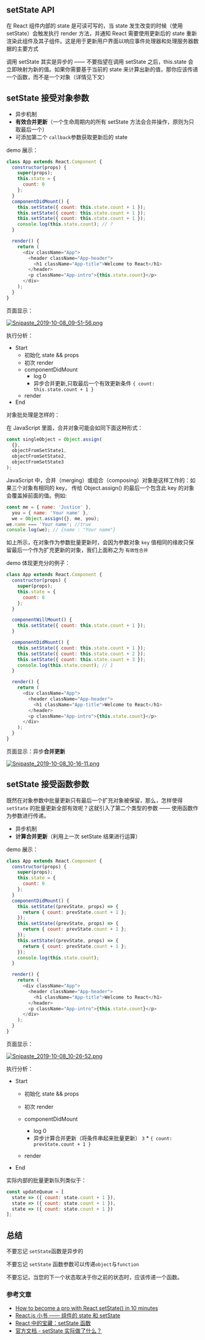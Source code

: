 ## setState API

在 React 组件内部的 state 是可读可写的，当 state 发生改变的时候（使用 setState）会触发执行 render 方法，并通知 React 需要使用更新后的 state 重新渲染此组件及其子组件。这是用于更新用户界面以响应事件处理器和处理服务器数据的主要方式

调用 setState 其实是异步的 —— 不要指望在调用 setState 之后，this.state 会立即映射为新的值。如果你需要基于当前的 state 来计算出新的值，那你应该传递一个函数，而不是一个对象（详情见下文）

## setState 接受对象参数

-   异步机制
-   **有效合并更新**（一个生命周期内的所有 setState 方法会合并操作，原则为只取最后一个）
-   可添加第二个 `callback`参数获取更新后的 state

demo 展示：

```js
class App extends React.Component {
  constructor(props) {
    super(props);
    this.state = {
      count: 0
    };
  }
  componentDidMount() {
    this.setState({ count: this.state.count + 1 });
    this.setState({ count: this.state.count + 1 });
    this.setState({ count: this.state.count + 1 });
    console.log(this.state.count); // ?
  }

  render() {
    return (
      <div className="App">
        <header className="App-header">
          <h1 className="App-title">Welcome to React</h1>
        </header>
        <p className="App-intro">{this.state.count}</p>
      </div>
    );
  }
}
```

页面显示：

[![Snipaste_2019-10-08_09-51-56.png](https://camo.githubusercontent.com/0776bef213358033a42539ed0d3a2a86f97db5d3/687474703a2f2f7777312e73696e61696d672e636e2f6c617267652f64663535316561356c79316737716b306a723367646a323168353034326161382e6a7067)](https://camo.githubusercontent.com/0776bef213358033a42539ed0d3a2a86f97db5d3/687474703a2f2f7777312e73696e61696d672e636e2f6c617267652f64663535316561356c79316737716b306a723367646a323168353034326161382e6a7067)

执行分析：

-   Start
    -   初始化 state && props
    -   初次 render
    -   componentDidMount
        -   log 0
        -   异步合并更新,只取最后一个有效更新条件 `{ count: this.state.count + 1 }`
    -   render
-   End

对象批处理是怎样的：

在 JavaScript 里面，合并对象可能会如同下面这种形式：

```js
const singleObject = Object.assign(
  {},
  objectFromSetState1,
  objectFromSetState2,
  objectFromSetState3
);
```

JavaScript 中，合并（merging）或组合（composing）对象是这样工作的：如果三个对象有相同的 key， 传给 Object.assign() 的最后一个包含此 key 的对象会覆盖掉前面的值。例如:

```js
const me = { name: 'Justice' },
  you = { name: 'Your name' },
  we = Object.assign({}, me, you);
we.name === 'Your name'; //true
console.log(we); // {name : "Your name"}
```

如上所示，在对象作为参数批量更新时，会因为参数对象 `key` 值相同的缘故只保留最后一个作为扩充更新的对象，我们上面称之为 `有效性合并`

demo 体现更充分的例子：

```js
class App extends React.Component {
  constructor(props) {
    super(props);
    this.state = {
      count: 0
    };
  }

  componentWillMount() {
    this.setState({ count: this.state.count + 1 });
  }

  componentDidMount() {
    this.setState({ count: this.state.count + 1 });
    this.setState({ count: this.state.count + 2 });
    this.setState({ count: this.state.count + 3 });
    console.log(this.state.count); // 1
  }

  render() {
    return (
      <div className="App">
        <header className="App-header">
          <h1 className="App-title">Welcome to React</h1>
        </header>
        <p className="App-intro">{this.state.count}</p>
      </div>
    );
  }
}
```

页面显示：异步**合并更新**

[![Snipaste_2019-10-08_10-16-11.png](https://camo.githubusercontent.com/c3d11329badc84f93375b8b467dcace61ae98504/687474703a2f2f7777312e73696e61696d672e636e2f6c617267652f64663535316561356c79316737716b7071397879686a323168633033766a726b2e6a7067)](https://camo.githubusercontent.com/c3d11329badc84f93375b8b467dcace61ae98504/687474703a2f2f7777312e73696e61696d672e636e2f6c617267652f64663535316561356c79316737716b7071397879686a323168633033766a726b2e6a7067)

## setState 接受函数参数

既然在对象参数中批量更新只有最后一个扩充对象被保留，那么，怎样使得 `setState` 的批量更新全部有效呢？这就引入了第二个类型的参数 —— 使用函数作为参数进行传递。

-   异步机制
-   **计算合并更新**（利用上一次 setState 结果进行运算）

demo 展示：

```js
class App extends React.Component {
  constructor(props) {
    super(props);
    this.state = {
      count: 0
    };
  }
  componentDidMount() {
    this.setState((prevState, props) => {
      return { count: prevState.count + 1 };
    });
    this.setState((prevState, props) => {
      return { count: prevState.count + 1 };
    });
    this.setState((prevState, props) => {
      return { count: prevState.count + 1 };
    });
    console.log(this.state.count);
  }

  render() {
    return (
      <div className="App">
        <header className="App-header">
          <h1 className="App-title">Welcome to React</h1>
        </header>
        <p className="App-intro">{this.state.count}</p>
      </div>
    );
  }
}
```

页面显示：

[![Snipaste_2019-10-08_10-26-52.png](https://camo.githubusercontent.com/646107944faa2980a2857c5b3904a870ecc30fee/687474703a2f2f7777312e73696e61696d672e636e2f6c617267652f64663535316561356c79316737716c3076357166616a323168623035323379702e6a7067)](https://camo.githubusercontent.com/646107944faa2980a2857c5b3904a870ecc30fee/687474703a2f2f7777312e73696e61696d672e636e2f6c617267652f64663535316561356c79316737716c3076357166616a323168623035323379702e6a7067)

执行分析：

-   Start
    -   初始化 state && props
        
    -   初次 render
        
    -   componentDidMount
        
        -   log 0
        -   异步计算合并更新（将条件串起来批量更新） `3` \* `{ count: prevState.count + 1 }`
    -   render
        
-   End

实际内部的批量更新队列类似于：

```js
const updateQueue = [
  state => ({ count: state.count + 1 }),
  state => ({ count: state.count + 1 }),
  state => ({ count: state.count + 1 })
];
```

## 总结

不要忘记 `setState`函数是异步的

不要忘记 `setState` 函数参数可以传递`object`与`function`

不要忘记，当您的下一个状态取决于你之前的状态时，应该传递一个函数。

### 参考文章

-   [How to become a pro with React setState() in 10 minutes](https://www.freecodecamp.org/news/get-pro-with-react-setstate-in-10-minutes-d38251d1c781/)
-   [React.js 小书 —— 组件的 state 和 setState](http://huziketang.mangojuice.top/books/react/lesson10)
-   [React 中的宝藏：setState 函数](https://www.oschina.net/translate/functional-setstate-is-the-future-of-react)
-   [官方文档 - setState 实际做了什么？](https://zh-hans.reactjs.org/docs/faq-state.html#what-does-setstate-do)